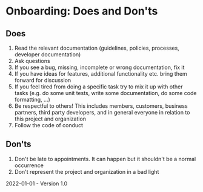 # Onboarding: Does and Don'ts

## Does

1. Read the relevant documentation (guidelines, policies, processes, developer documentation)
2. Ask questions
3. If you see a bug, missing, incomplete or wrong documentation, fix it
4. If you have ideas for features, additional functionality etc. bring them forward for discussion
5. If you feel tired from doing a specific task try to mix it up with other tasks (e.g. do some unit tests, write some documentation, do some code formatting, ...)
6. Be respectful to others! This includes members, customers, business partners, third party developers, and in general everyone in relation to this project and organization
7. Follow the code of conduct

## Don'ts

1. Don't be late to appointments. It can happen but it shouldn't be a normal occurrence
2. Don't represent the project and organization in a bad light



2022-01-01 - Version 1.0


